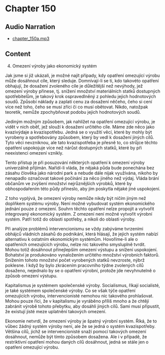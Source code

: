 # Chapter 150

## Audio Narration

- [chapter_150a.mp3](../5-audio-chunks-espeak/chapter_150a.mp3)

## Content

<!-- Source: ESPEAK_AUDIO-chapter_150a-OPTIMIZED.md -->

4. Omezení výroby jako ekonomický systém

Jak jsme si již ukázali, je možné najít případy, kdy opatření omezující výrobu může dosáhnout cíle, který sleduje. Domnívají-li se ti, kdo takovéto opatření obhajují, že dosažení zvoleného cíle je důležitější než nevýhody, jež omezení výroby přinese, tj. snížení množství materiálních statků dostupných spotřebitelům, je takový krok ospravedlněný z pohledu jejich hodnotových soudů. Způsobí náklady a zaplatí cenu za dosažení něčeho, čeho si cení více než toho, čeho se musí zříci či co musí obětovat. Nikdo, natožpak teoretik, nemůže zpochybňovat podobu jejich hodnotových soudů.

Jediným možným způsobem, jak nahlížet na opatření omezující výrobu, je vidět v nich oběť, jež slouží k dosažení určitého cíle. Máme zde něco jako kvazivýdaje a kvazispotřebu. Jedná se o využití věcí, které by mohly být vyrobeny a spotřebovány způsobem, který by vedl k dosažení jiných cílů. Tyto věci nevzniknou, ale tato kvazispotřeba je přesně to, co strůjce těchto opatření uspokojuje více než nárůst dostupných statků, které by při neexistenci omezení vznikly.

Tento přístup je při posuzování některých opatření k omezení výroby univerzálně přijímán. Nařídí-li vláda, že nějaká půda bude ponechána bez zásahu člověka jako národní park a nebude dále nijak využívána, nikoho by nenapadlo označovat takové počínání za něco jiného než výdaj. Vláda brání občanům ve zvýšení množství nejrůznějších výrobků, které by obhospodařením této půdy přineslo, aby jim poskytla nějaké jiné uspokojení.

Z toho vyplývá, že omezení výroby nemůže nikdy být ničím jiným než doplňkem systému výroby. Není možné vybudovat systém ekonomického jednání pouze z omezení. Souhrn těchto opatření nelze propojit a vytvořit integrovaný ekonomický systém. Z omezení není možné vytvořit výrobní systém. Patří totiž do oblasti spotřeby, a nikoli do oblasti výroby.

Při analýze problémů intervencionismu se vždy zabýváme tvrzeními obhájců vládních zásahů do podnikání, která hlásají, že jejich systém nabízí alternativu k ostatním ekonomickým systémům. Hovoříme-li ale o opatřeních omezujících výrobu, nelze nic takového smysluplně tvrdit. Mohou totiž dosáhnout přinejlepším omezení výstupu a snížení uspokojení. Bohatství je produkováno vynaložením určitého množství výrobních faktorů. Snížením tohoto množství počet vyrobených statků nevzroste, nýbrž poklesne. I když by bylo zkrácením pracovního týdne zvolených cílů dosaženo, nejednalo by se o opatření výrobní, protože jde nevyhnutelně o způsob omezení výstupu.

Kapitalismus je systémem společenské výroby. Socialismus, říkají socialisté, je také systémem společenské výroby. Co se však týče opatření omezujících výrobu, intervencionisté nemohou nic takového prohlašovat. Mohou pouze říci, že v kapitalismu je vyráběno příliš mnoho a že chtějí zabránit výrobě tohoto přebytku, aby dosáhli jiných cílů. Sami musí připustit, že existují jisté meze uplatnění takových omezení.

Ekonomie netvrdí, že omezení výroby je špatný výrobní systém. Říká, že to vůbec žádný systém výroby není, ale že se jedná o systém kvazispotřeby. Většina cílů, jichž se intervencionisté snaží pomocí takových omezení dosáhnout, nemůže být tímto způsobem dosažena. Ale i v případě, že restriktivní opatření mohou daných cílů dosáhnout, jedná se stále jen o opatření omezující výrobu.

